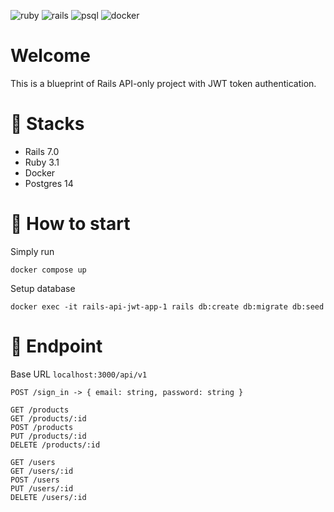 ![ruby](https://img.shields.io/badge/Ruby-%23CC342D?logo=ruby)
![rails](https://img.shields.io/badge/Rails-%23CC0000?logo=rubyonrails)
![psql](https://img.shields.io/badge/PostgreSQL-%234169E1?logo=postgresql&logoColor=%23ffffff)
![docker](https://img.shields.io/badge/Docker-%232496ED?logo=docker&logoColor=%23ffffff)

# Welcome

This is a blueprint of Rails API-only project with JWT token authentication.

# 🥊 Stacks

- Rails 7.0
- Ruby 3.1
- Docker
- Postgres 14

# 🚀 How to start

Simply run

```
docker compose up
```

Setup database

```
docker exec -it rails-api-jwt-app-1 rails db:create db:migrate db:seed
```

# 🔗 Endpoint

Base URL `localhost:3000/api/v1`

```
POST /sign_in -> { email: string, password: string }

GET /products
GET /products/:id
POST /products
PUT /products/:id
DELETE /products/:id

GET /users
GET /users/:id
POST /users
PUT /users/:id
DELETE /users/:id
```
